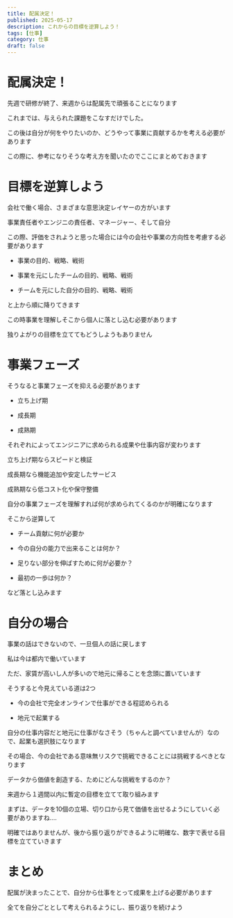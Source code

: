 ```yaml
---
title: 配属決定！
published: 2025-05-17
description: これからの目標を逆算しよう！
tags: [仕事]
category: 仕事
draft: false
---
```


# 配属決定！

先週で研修が終了、来週からは配属先で頑張ることになります

これまでは、与えられた課題をこなすだけでした。

この後は自分が何をやりたいのか、どうやって事業に貢献するかを考える必要があります

この際に、参考になりそうな考え方を聞いたのでここにまとめておきます

# 目標を逆算しよう

会社で働く場合、さまざまな意思決定レイヤーの方がいます

事業責任者やエンジニの責任者、マネージャー、そして自分

この際、評価をされようと思った場合には今の会社や事業の方向性を考慮する必要があります

- 事業の目的、戦略、戦術

- 事業を元にしたチームの目的、戦略、戦術

- チームを元にした自分の目的、戦略、戦術

と上から順に降りてきます

この時事業を理解しそこから個人に落とし込む必要があります

独りよがりの目標を立ててもどうしようもありません

# 事業フェーズ

そうなると事業フェーズを抑える必要があります

- 立ち上げ期

- 成長期

- 成熟期

それぞれによってエンジニアに求められる成果や仕事内容が変わります

立ち上げ期ならスピードと検証

成長期なら機能追加や安定したサービス

成熟期なら低コスト化や保守整備

自分の事業フェーズを理解すれば何が求められてくるのかが明確になります

そこから逆算して

- チーム貢献に何が必要か

- 今の自分の能力で出来ることは何か？

- 足りない部分を伸ばすために何が必要か？

- 最初の一歩は何か？

など落とし込みます

# 自分の場合

事業の話はできないので、一旦個人の話に戻します

私は今は都内で働いています

ただ、家賃が高いし人が多いので地元に帰ることを念頭に置いています

そうすると今見えている道は2つ

- 今の会社で完全オンラインで仕事ができる程認められる

- 地元で起業する

自分の仕事内容だと地元に仕事がなさそう（ちゃんと調べていませんが）なので、起業も選択肢になります

その場合、今の会社である意味無リスクで挑戦できることには挑戦するべきとなります

データから価値を創造する、ためにどんな挑戦をするのか？

来週から１週間以内に暫定の目標を立てて取り組みます

まずは、データを10個の立場、切り口から見て価値を出せるようにしていく必要がありますね....

明確ではありませんが、後から振り返りができるように明確な、数字で表せる目標を立てていきます

# まとめ

配属が決まったことで、自分から仕事をとって成果を上げる必要があります

全てを自分ごととして考えられるようにし、振り返りを続けよう

